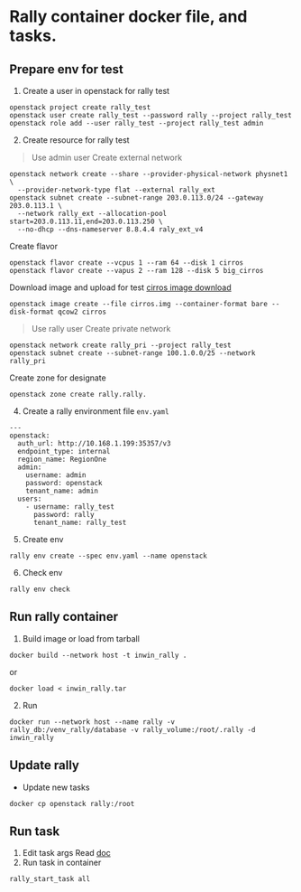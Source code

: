 # Rally container docker file, and tasks.
## Prepare env for test

1. Create a user in openstack for rally test
```
openstack project create rally_test
openstack user create rally_test --password rally --project rally_test
openstack role add --user rally_test --project rally_test admin
```

2. Create resource for rally test
> Use admin user 
Create external network
```
openstack network create --share --provider-physical-network physnet1 \
  --provider-network-type flat --external rally_ext
openstack subnet create --subnet-range 203.0.113.0/24 --gateway 203.0.113.1 \
  --network rally_ext --allocation-pool start=203.0.113.11,end=203.0.113.250 \
  --no-dhcp --dns-nameserver 8.8.4.4 raly_ext_v4
```
Create flavor
```
openstack flavor create --vcpus 1 --ram 64 --disk 1 cirros
openstack flavor create --vapus 2 --ram 128 --disk 5 big_cirros
```
Download image and upload for test 
[cirros image download](http://download.cirros-cloud.net/0.4.0/cirros-0.4.0-x86_64-disk.img)
```
openstack image create --file cirros.img --container-format bare --disk-format qcow2 cirros
```
> Use rally user
Create private network 
```
openstack network create rally_pri --project rally_test
openstack subnet create --subnet-range 100.1.0.0/25 --network rally_pri
```
Create zone for designate
```
openstack zone create rally.rally.
```
4. Create a rally environment file `env.yaml`
```
---
openstack:
  auth_url: http://10.168.1.199:35357/v3
  endpoint_type: internal
  region_name: RegionOne
  admin:
    username: admin
    password: openstack
    tenant_name: admin
  users:
    - username: rally_test
      password: rally
      tenant_name: rally_test
```
5. Create env
```
rally env create --spec env.yaml --name openstack
```
6. Check env
```
rally env check 
```

## Run rally container 
1. Build image or load from tarball
```
docker build --network host -t inwin_rally .
```
or
```
docker load < inwin_rally.tar
```
2. Run 
```
docker run --network host --name rally -v rally_db:/venv_rally/database -v rally_volume:/root/.rally -d inwin_rally
```

## Update rally 
* Update new tasks
```
docker cp openstack rally:/root
```

## Run task
1. Edit task args
Read [doc](openstack/README.rst)
2. Run task in container 
```
rally_start_task all
```
